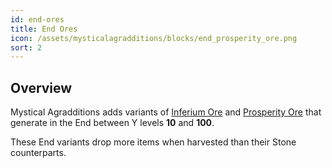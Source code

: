 ```yaml
---
id: end-ores
title: End Ores
icon: /assets/mysticalagradditions/blocks/end_prosperity_ore.png
sort: 2
---
```


## Overview

Mystical Agradditions adds variants of [Inferium Ore](../../mysticalagriculture/blocks/inferium-ore.md) and [Prosperity Ore](../../mysticalagriculture/blocks/prosperity-ore.md) that generate in the End between Y levels **10** and **100**. 

These End variants drop more items when harvested than their Stone counterparts.
